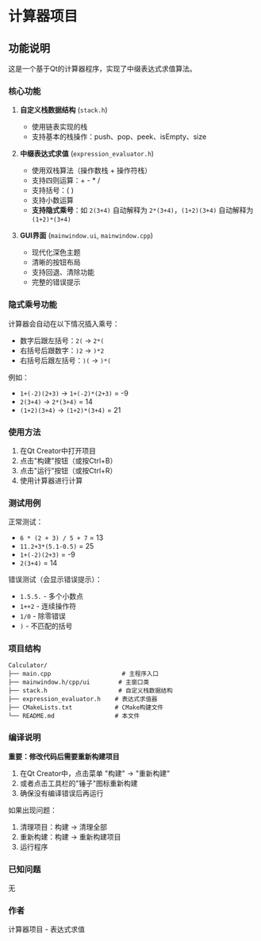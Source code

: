 # 计算器项目

## 功能说明

这是一个基于Qt的计算器程序，实现了中缀表达式求值算法。

### 核心功能

1. **自定义栈数据结构** (`stack.h`)
   - 使用链表实现的栈
   - 支持基本的栈操作：push、pop、peek、isEmpty、size

2. **中缀表达式求值** (`expression_evaluator.h`)
   - 使用双栈算法（操作数栈 + 操作符栈）
   - 支持四则运算：+ - * /
   - 支持括号：( )
   - 支持小数运算
   - **支持隐式乘号**：如 `2(3+4)` 自动解释为 `2*(3+4)`，`(1+2)(3+4)` 自动解释为 `(1+2)*(3+4)`

3. **GUI界面** (`mainwindow.ui`, `mainwindow.cpp`)
   - 现代化深色主题
   - 清晰的按钮布局
   - 支持回退、清除功能
   - 完整的错误提示

### 隐式乘号功能

计算器会自动在以下情况插入乘号：
- 数字后跟左括号：`2(` → `2*(`
- 右括号后跟数字：`)2` → `)*2`
- 右括号后跟左括号：`)(` → `)*(`

例如：
- `1+(-2)(2+3)` → `1+(-2)*(2+3)` = -9
- `2(3+4)` → `2*(3+4)` = 14
- `(1+2)(3+4)` → `(1+2)*(3+4)` = 21

### 使用方法

1. 在Qt Creator中打开项目
2. 点击"构建"按钮（或按Ctrl+B）
3. 点击"运行"按钮（或按Ctrl+R）
4. 使用计算器进行计算

### 测试用例

正常测试：
- `6 * (2 + 3) / 5 + 7` = 13
- `11.2+3*(5.1-0.5)` = 25
- `1+(-2)(2+3)` = -9
- `2(3+4)` = 14

错误测试（会显示错误提示）：
- `1.5.5.` - 多个小数点
- `1++2` - 连续操作符
- `1/0` - 除零错误
- `)` - 不匹配的括号

### 项目结构

```
Calculator/
├── main.cpp                    # 主程序入口
├── mainwindow.h/cpp/ui        # 主窗口类
├── stack.h                    # 自定义栈数据结构
├── expression_evaluator.h    # 表达式求值器
├── CMakeLists.txt            # CMake构建文件
└── README.md                 # 本文件
```

### 编译说明

**重要：修改代码后需要重新构建项目**

1. 在Qt Creator中，点击菜单 "构建" → "重新构建"
2. 或者点击工具栏的"锤子"图标重新构建
3. 确保没有编译错误后再运行

如果出现问题：
1. 清理项目：构建 → 清理全部
2. 重新构建：构建 → 重新构建项目
3. 运行程序

### 已知问题

无

### 作者

计算器项目 - 表达式求值

